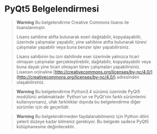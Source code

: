 # PyQt5 Belgelendirmesi

> **Warning** Bu belgelendirme Creative Commons lisansı ile lisanslanmıştır.
>
> Lisans sahibine atıfta bulunarak eseri dağıtabilir, kopyalayabilir, üzerinde çalışmalar yapabilir, yine sahibine atıfta bulunarak türevi çalışmalar yapabilir veya buna benzer işler yapabilirsiniz.
>
> Lisans sahibinin bu izni dahilinde eser üzerinde yalnızca ticari olmayan çalışmalar gerçekleştirebilir, dağıtabilir, kopyalayabilir veya buna dayalı yine ticari olmayan türev çalışmaları yapabilirsiniz.  
> Lisansın orjinaline [http://creativecommons.org/licenses/by-nc/4.0/](http://creativecommons.org/licenses/by-nc/4.0/) adresinden ulaşabilirsiniz.

> **Warning** Bu belgelendirme Python3.4 sürümü üzerinde PyQt5 modülünü anlatmaktadır. Python'un ve PyQt'nin farklı sürümlerini kullanıyorsanız, ufak farklılıklar dışında bu belgelendirme diğer sürümler için de geçerlidir.

> **Warning** Bu belgelendirmeden faydalanabilmeniz için Python dilini yeterli düzeye kadar bilmeniz gerekiyor. Bu belgede sadece PyQt5 kütüphanesine değinilecektir.

